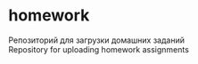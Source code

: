 # homework
Репозиторий для загрузки домашних заданий<br>
Repository for uploading homework assignments
